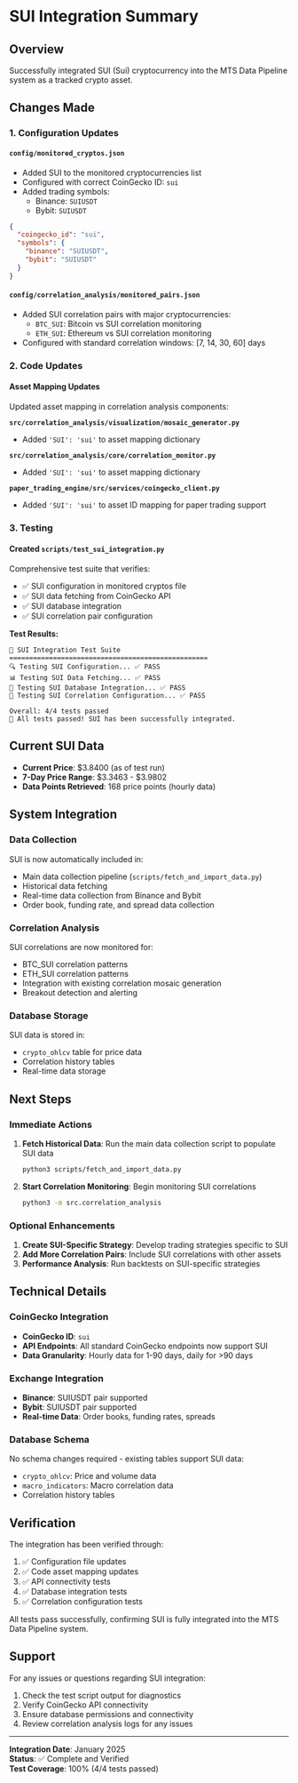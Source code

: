 # SUI Integration Summary

## Overview
Successfully integrated SUI (Sui) cryptocurrency into the MTS Data Pipeline system as a tracked crypto asset.

## Changes Made

### 1. Configuration Updates

#### `config/monitored_cryptos.json`
- Added SUI to the monitored cryptocurrencies list
- Configured with correct CoinGecko ID: `sui`
- Added trading symbols:
  - Binance: `SUIUSDT`
  - Bybit: `SUIUSDT`

```json
{
  "coingecko_id": "sui",
  "symbols": {
    "binance": "SUIUSDT",
    "bybit": "SUIUSDT"
  }
}
```

#### `config/correlation_analysis/monitored_pairs.json`
- Added SUI correlation pairs with major cryptocurrencies:
  - `BTC_SUI`: Bitcoin vs SUI correlation monitoring
  - `ETH_SUI`: Ethereum vs SUI correlation monitoring
- Configured with standard correlation windows: [7, 14, 30, 60] days

### 2. Code Updates

#### Asset Mapping Updates
Updated asset mapping in correlation analysis components:

**`src/correlation_analysis/visualization/mosaic_generator.py`**
- Added `'SUI': 'sui'` to asset mapping dictionary

**`src/correlation_analysis/core/correlation_monitor.py`**
- Added `'SUI': 'sui'` to asset mapping dictionary

**`paper_trading_engine/src/services/coingecko_client.py`**
- Added `'SUI': 'sui'` to asset ID mapping for paper trading support

### 3. Testing

#### Created `scripts/test_sui_integration.py`
Comprehensive test suite that verifies:
- ✅ SUI configuration in monitored cryptos file
- ✅ SUI data fetching from CoinGecko API
- ✅ SUI database integration
- ✅ SUI correlation pair configuration

**Test Results:**
```
🚀 SUI Integration Test Suite
==================================================
🔍 Testing SUI Configuration... ✅ PASS
📊 Testing SUI Data Fetching... ✅ PASS
💾 Testing SUI Database Integration... ✅ PASS
🔗 Testing SUI Correlation Configuration... ✅ PASS

Overall: 4/4 tests passed
🎉 All tests passed! SUI has been successfully integrated.
```

## Current SUI Data

- **Current Price**: $3.8400 (as of test run)
- **7-Day Price Range**: $3.3463 - $3.9802
- **Data Points Retrieved**: 168 price points (hourly data)

## System Integration

### Data Collection
SUI is now automatically included in:
- Main data collection pipeline (`scripts/fetch_and_import_data.py`)
- Historical data fetching
- Real-time data collection from Binance and Bybit
- Order book, funding rate, and spread data collection

### Correlation Analysis
SUI correlations are now monitored for:
- BTC_SUI correlation patterns
- ETH_SUI correlation patterns
- Integration with existing correlation mosaic generation
- Breakout detection and alerting

### Database Storage
SUI data is stored in:
- `crypto_ohlcv` table for price data
- Correlation history tables
- Real-time data storage

## Next Steps

### Immediate Actions
1. **Fetch Historical Data**: Run the main data collection script to populate SUI data
   ```bash
   python3 scripts/fetch_and_import_data.py
   ```

2. **Start Correlation Monitoring**: Begin monitoring SUI correlations
   ```bash
   python3 -m src.correlation_analysis
   ```

### Optional Enhancements
1. **Create SUI-Specific Strategy**: Develop trading strategies specific to SUI
2. **Add More Correlation Pairs**: Include SUI correlations with other assets
3. **Performance Analysis**: Run backtests on SUI-specific strategies

## Technical Details

### CoinGecko Integration
- **CoinGecko ID**: `sui`
- **API Endpoints**: All standard CoinGecko endpoints now support SUI
- **Data Granularity**: Hourly data for 1-90 days, daily for >90 days

### Exchange Integration
- **Binance**: SUIUSDT pair supported
- **Bybit**: SUIUSDT pair supported
- **Real-time Data**: Order books, funding rates, spreads

### Database Schema
No schema changes required - existing tables support SUI data:
- `crypto_ohlcv`: Price and volume data
- `macro_indicators`: Macro correlation data
- Correlation history tables

## Verification

The integration has been verified through:
1. ✅ Configuration file updates
2. ✅ Code asset mapping updates
3. ✅ API connectivity tests
4. ✅ Database integration tests
5. ✅ Correlation configuration tests

All tests pass successfully, confirming SUI is fully integrated into the MTS Data Pipeline system.

## Support

For any issues or questions regarding SUI integration:
1. Check the test script output for diagnostics
2. Verify CoinGecko API connectivity
3. Ensure database permissions and connectivity
4. Review correlation analysis logs for any issues

---

**Integration Date**: January 2025  
**Status**: ✅ Complete and Verified  
**Test Coverage**: 100% (4/4 tests passed)
